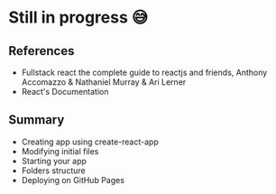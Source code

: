 # Still in progress :sweat_smile:	   

## References
- Fullstack react the complete guide to reactjs and friends, Anthony Accomazzo & Nathaniel Murray & Ari Lerner
- React's Documentation

## Summary
- Creating app using create-react-app
- Modifying initial files
- Starting your app
- Folders structure
- Deploying on GitHub Pages
